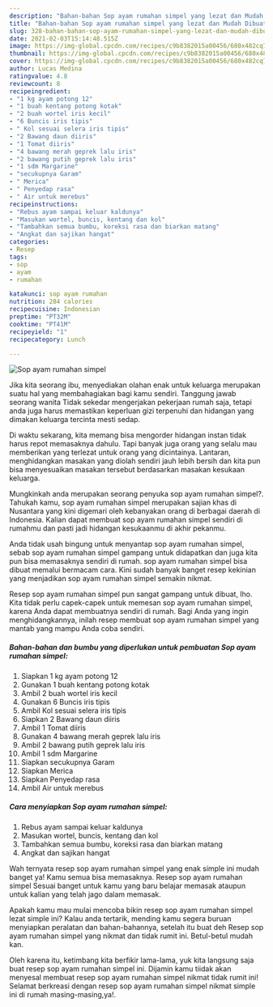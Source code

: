 ```yaml
---
description: "Bahan-bahan Sop ayam rumahan simpel yang lezat dan Mudah Dibuat"
title: "Bahan-bahan Sop ayam rumahan simpel yang lezat dan Mudah Dibuat"
slug: 328-bahan-bahan-sop-ayam-rumahan-simpel-yang-lezat-dan-mudah-dibuat
date: 2021-02-03T15:14:48.515Z
image: https://img-global.cpcdn.com/recipes/c9b8382015a00456/680x482cq70/sop-ayam-rumahan-simpel-foto-resep-utama.jpg
thumbnail: https://img-global.cpcdn.com/recipes/c9b8382015a00456/680x482cq70/sop-ayam-rumahan-simpel-foto-resep-utama.jpg
cover: https://img-global.cpcdn.com/recipes/c9b8382015a00456/680x482cq70/sop-ayam-rumahan-simpel-foto-resep-utama.jpg
author: Lucas Medina
ratingvalue: 4.8
reviewcount: 8
recipeingredient:
- "1 kg ayam potong 12"
- "1 buah kentang potong kotak"
- "2 buah wortel iris kecil"
- "6 Buncis iris tipis"
- " Kol sesuai selera iris tipis"
- "2 Bawang daun diiris"
- "1 Tomat diiris"
- "4 bawang merah geprek lalu iris"
- "2 bawang putih geprek lalu iris"
- "1 sdm Margarine"
- "secukupnya Garam"
- " Merica"
- " Penyedap rasa"
- " Air untuk merebus"
recipeinstructions:
- "Rebus ayam sampai keluar kaldunya"
- "Masukan wortel, buncis, kentang dan kol"
- "Tambahkan semua bumbu, koreksi rasa dan biarkan matang"
- "Angkat dan sajikan hangat"
categories:
- Resep
tags:
- sop
- ayam
- rumahan

katakunci: sop ayam rumahan 
nutrition: 284 calories
recipecuisine: Indonesian
preptime: "PT32M"
cooktime: "PT41M"
recipeyield: "1"
recipecategory: Lunch

---
```



![Sop ayam rumahan simpel](https://img-global.cpcdn.com/recipes/c9b8382015a00456/680x482cq70/sop-ayam-rumahan-simpel-foto-resep-utama.jpg)

Jika kita seorang ibu, menyediakan olahan enak untuk keluarga merupakan suatu hal yang membahagiakan bagi kamu sendiri. Tanggung jawab seorang  wanita Tidak sekedar mengerjakan pekerjaan rumah saja, tetapi anda juga harus memastikan keperluan gizi terpenuhi dan hidangan yang dimakan keluarga tercinta mesti sedap.

Di waktu  sekarang, kita memang bisa mengorder hidangan instan tidak harus repot memasaknya dahulu. Tapi banyak juga orang yang selalu mau memberikan yang terlezat untuk orang yang dicintainya. Lantaran, menghidangkan masakan yang diolah sendiri jauh lebih bersih dan kita pun bisa menyesuaikan masakan tersebut berdasarkan masakan kesukaan keluarga. 



Mungkinkah anda merupakan seorang penyuka sop ayam rumahan simpel?. Tahukah kamu, sop ayam rumahan simpel merupakan sajian khas di Nusantara yang kini digemari oleh kebanyakan orang di berbagai daerah di Indonesia. Kalian dapat membuat sop ayam rumahan simpel sendiri di rumahmu dan pasti jadi hidangan kesukaanmu di akhir pekanmu.

Anda tidak usah bingung untuk menyantap sop ayam rumahan simpel, sebab sop ayam rumahan simpel gampang untuk didapatkan dan juga kita pun bisa memasaknya sendiri di rumah. sop ayam rumahan simpel bisa dibuat memalui bermacam cara. Kini sudah banyak banget resep kekinian yang menjadikan sop ayam rumahan simpel semakin nikmat.

Resep sop ayam rumahan simpel pun sangat gampang untuk dibuat, lho. Kita tidak perlu capek-capek untuk memesan sop ayam rumahan simpel, karena Anda dapat membuatnya sendiri di rumah. Bagi Anda yang ingin menghidangkannya, inilah resep membuat sop ayam rumahan simpel yang mantab yang mampu Anda coba sendiri.

<!--inarticleads1-->

##### Bahan-bahan dan bumbu yang diperlukan untuk pembuatan Sop ayam rumahan simpel:

1. Siapkan 1 kg ayam potong 12
1. Gunakan 1 buah kentang potong kotak
1. Ambil 2 buah wortel iris kecil
1. Gunakan 6 Buncis iris tipis
1. Ambil  Kol sesuai selera iris tipis
1. Siapkan 2 Bawang daun diiris
1. Ambil 1 Tomat diiris
1. Gunakan 4 bawang merah geprek lalu iris
1. Ambil 2 bawang putih geprek lalu iris
1. Ambil 1 sdm Margarine
1. Siapkan secukupnya Garam
1. Siapkan  Merica
1. Siapkan  Penyedap rasa
1. Ambil  Air untuk merebus




<!--inarticleads2-->

##### Cara menyiapkan Sop ayam rumahan simpel:

1. Rebus ayam sampai keluar kaldunya
1. Masukan wortel, buncis, kentang dan kol
1. Tambahkan semua bumbu, koreksi rasa dan biarkan matang
1. Angkat dan sajikan hangat




Wah ternyata resep sop ayam rumahan simpel yang enak simple ini mudah banget ya! Kamu semua bisa memasaknya. Resep sop ayam rumahan simpel Sesuai banget untuk kamu yang baru belajar memasak ataupun untuk kalian yang telah jago dalam memasak.

Apakah kamu mau mulai mencoba bikin resep sop ayam rumahan simpel lezat simple ini? Kalau anda tertarik, mending kamu segera buruan menyiapkan peralatan dan bahan-bahannya, setelah itu buat deh Resep sop ayam rumahan simpel yang nikmat dan tidak rumit ini. Betul-betul mudah kan. 

Oleh karena itu, ketimbang kita berfikir lama-lama, yuk kita langsung saja buat resep sop ayam rumahan simpel ini. Dijamin kamu tiidak akan menyesal membuat resep sop ayam rumahan simpel nikmat tidak rumit ini! Selamat berkreasi dengan resep sop ayam rumahan simpel nikmat simple ini di rumah masing-masing,ya!.

